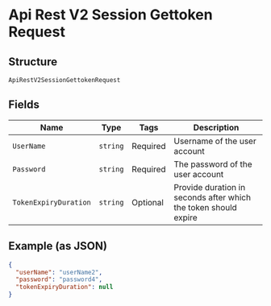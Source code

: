 
# Api Rest V2 Session Gettoken Request

## Structure

`ApiRestV2SessionGettokenRequest`

## Fields

| Name | Type | Tags | Description |
|  --- | --- | --- | --- |
| `UserName` | `string` | Required | Username of the user account |
| `Password` | `string` | Required | The password of the user account |
| `TokenExpiryDuration` | `string` | Optional | Provide duration in seconds after which the token should expire |

## Example (as JSON)

```json
{
  "userName": "userName2",
  "password": "password4",
  "tokenExpiryDuration": null
}
```

